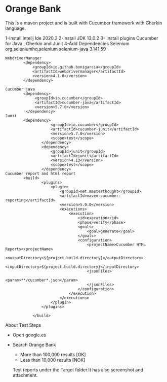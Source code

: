 # Orange Bank
This is a maven project and is built with Cucumber framework with Gherkin language.

1-Install Intellj Ide 2020.2
2-Install JDK 13.0.2
3- Install plugins Cucumber for Java , Gherkin and Junit
4-Add Dependencies
    Selenium
            <dependency>
                <groupId>org.seleniumhq.selenium</groupId>
                <artifactId>selenium-java</artifactId>
                <version>3.141.59</version>
            </dependency>
            
    WebdriverManager
            <dependency>
                <groupId>io.github.bonigarcia</groupId>
                <artifactId>webdrivermanager</artifactId>
                <version>4.1.0</version>
            </dependency>
     
    Cucumber java 
            <dependency>
                 <groupId>io.cucumber</groupId>
                 <artifactId>cucumber-java</artifactId>
                 <version>5.7.0</version>
             </dependency>
    Junit
            <dependency>
                        <groupId>io.cucumber</groupId>
                        <artifactId>cucumber-junit</artifactId>
                        <version>5.7.0</version>
                        <scope>test</scope>
                    </dependency>
                    <dependency>
                        <groupId>junit</groupId>
                        <artifactId>junit</artifactId>
                        <version>4.13</version>
                        <scope>test</scope>
                    </dependency>
    Cucumber report and html report
            <build>
                    <plugins>
                        <plugin>
                            <groupId>net.masterthought</groupId>
                            <artifactId>maven-cucumber-reporting</artifactId>
                            <version>5.0.0</version>
                            <executions>
                                <execution>
                                    <id>execution</id>
                                    <phase>verify</phase>
                                    <goals>
                                        <goal>generate</goal>
                                    </goals>
                                    <configuration>
                                        <projectName>Cucumber HTML Reports</projectName>
                                        <outputDirectory>${project.build.directory}</outputDirectory>
                                        <inputDirectory>${project.build.directory}</inputDirectory>
                                        <jsonFiles>
                                            <param>**/cucumber*.json</param>
                                        </jsonFiles>
                                    </configuration>
                                </execution>
                            </executions>
                        </plugin>
                    </plugins>
            
                </build>

About Test Steps
- Open google.es
- Search Orange Bank
     - More than 100,000 results [OK]
     - Less than 10,000 results [NOK]
     
     Test reports under the Target folder.It has also screenshot and attachment.
         